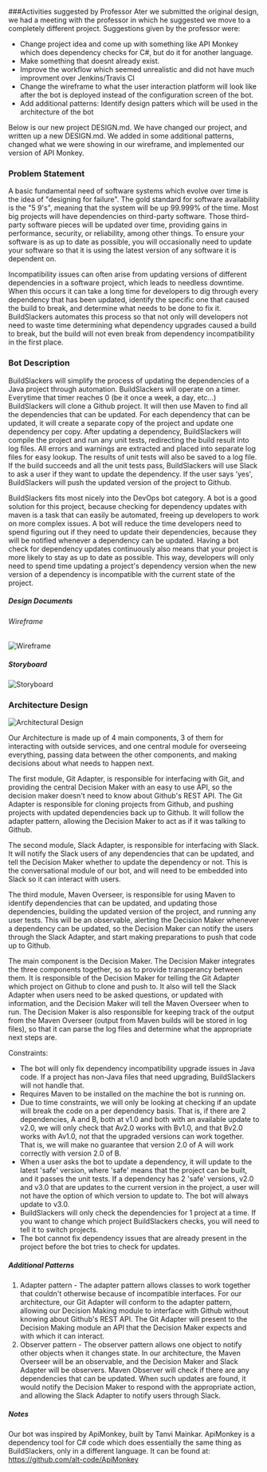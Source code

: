 ###Activities suggested by Professor
Ater we submitted the original design, we had a meeting with the professor in which he suggested we move to a completely different project. Suggestions given by the professor were:
* Change project idea and come up with something like API Monkey which does dependency checks for C#, but do it for another language.
* Make something that doesnt already exist.
* Improve the workflow which seemed unrealistic and did not have much improvment over Jenkins/Travis CI
* Change the wireframe to what the user interaction platform will look like after the bot is deployed instead of the configuration screen of the bot.
* Add additional patterns: Identify design patters which will be used in the architecture of the bot

Below is our new project DESIGN.md. We have changed our project, and written up a new DESIGN.md. We added in some additional patterns, changed what we were showing in our wireframe, and implemented our version of API Monkey.
  
  

### Problem Statement

A basic fundamental need of software systems which evolve over time is the idea of "designing for failure". The gold standard for software availability is the "5 9's", meaning that the system will be up 99.999% of the time. Most big projects will have dependencies on third-party software. Those third-party software pieces will be updated over time, providing gains in performance, security, or reliability, among other things. To ensure your software is as up to date as possible, you will occasionally need to update your software so that it is using the latest version of any software it is dependent on. 

Incompatibility issues can often arise from updating versions of different dependencies in a software project, which leads to needless downtime. When this occurs it can take a long time for developers to dig through every dependency that has been updated, identify the specific one that caused the build to break, and determine what needs to be done to fix it. BuildSlackers automates this process so that not only will developers not need to waste time determining what dependency upgrades caused a build to break, but the build will not even break from dependency incompatibility in the first place.

### Bot Description

BuildSlackers will simplify the process of updating the dependencies of a Java project through automation. BuildSlackers will operate on a timer. Everytime that timer reaches 0 (be it once a week, a day, etc...) BuildSlackers will clone a Github project. It will then use Maven to find all the dependencies that can be updated. For each dependency that can be updated, it will create a separate copy of the project and update one dependency per copy. After updating a dependency, BuildSlackers will compile the project and run any unit tests, redirecting the build result into log files. All errors and warnings are extracted and placed into separate log files for easy lookup. The results of unit tests will also be saved to a log file. If the build succeeds and all the unit tests pass, BuildSlackers will use Slack to ask a user if they want to update the dependency. If the user says 'yes', BuildSlackers will push the updated version of the project to Github. 

BuildSlackers fits most nicely into the DevOps bot category. A bot is a good solution for this project, because checking for dependency updates with maven is a task that can easily be automated, freeing up developers to work on more complex issues. A bot will reduce the time developers need to spend figuring out if they need to update their dependencies, because they will be notified whenever a dependency can be updated. Having a bot check for dependency updates continuously also means that your project is more likely to stay as up to date as possible. This way, developers will only need to spend time updating a project's dependency version when the new version of a dependency is incompatible with the current state of the project. 
  
##### Design Documents

###### Wireframe
![Wireframe](Images/FixDesign_Wireframe.png)

##### Storyboard
![Storyboard](Images/FixDesign_Storyboard.png)

### Architecture Design
![Architectural Design](Images/FixDesign_Architecture.png)

Our Architecture is made up of 4 main components, 3 of them for interacting with outside services, and one central module for overseeing everything, passing data between the other components, and making decisions about what needs to happen next. 

The first module, Git Adapter, is responsible for interfacing with Git, and providing the central Decision Maker with an easy to use API, so the decision maker doesn't need to know about Github's REST API. The Git Adapter is responsible for cloning projects from Github, and pushing projects with updated dependencies back up to Github. It will follow the adapter pattern, allowing the Decision Maker to act as if it was talking to Github. 

The second module, Slack Adapter, is responsible for interfacing with Slack. It will notify the Slack users of any dependencies that can be updated, and tell the Decision Maker whether to update the dependency or not. This is the conversational module of our bot, and will need to be embedded into Slack so it can interact with users. 

The third module, Maven Overseer, is responsible for using Maven to identify dependencies that can be updated, and updating those dependencies, building the updated version of the project, and running any user tests. This will be an observable, alerting the Decision Maker whenever a dependency can be updated, so the Decision Maker can notify the users through the Slack Adapter, and start making preparations to push that code up to Github. 

The main component is the Decision Maker. The Decision Maker integrates the three components together, so as to provide transperancy between them. It is responsible of the Decision Maker for telling the Git Adapter which project on Github to clone and push to. It also will tell the Slack Adapter when users need to be asked questions, or updated with information, and the Decision Maker will tell the Maven Overseer when to run. The Decision Maker is also responsible for keeping track of the output from the Maven Overseer (output from Maven builds will be stored in log files), so that it can parse the log files and determine what the appropriate next steps are. 

Constraints:
- The bot will only fix dependency incompatibility upgrade issues in Java code. If a project has non-Java files that need upgrading, BuildSlackers will not handle that.
- Requires Maven to be installed on the machine the bot is running on.
- Due to time constraints, we will only be looking at checking if an update will break the code on a per dependency basis. That is, if there are 2 dependencies, A and B, both at v1.0 and both with an available update to v2.0, we will only check that Av2.0 works with Bv1.0, and that Bv2.0 works with Av1.0, not that the upgraded versions can work together. That is, we will make no guarantee that version 2.0 of A will work correctly with version 2.0 of B.
- When a user asks the bot to update a dependency, it will update to the latest 'safe' version, where 'safe' means that the project can be built, and it passes the unit tests. If a dependency has 2 'safe' versions, v2.0 and v3.0 that are updates to the current version in the project, a user will not have the option of which version to update to. The bot will always update to v3.0.
- BuildSlackers will only check the dependencies for 1 project at a time. If you want to change which project BuildSlackers checks, you will need to tell it to switch projects.
- The bot cannot fix dependency issues that are already present in the project before the bot tries to check for updates.

##### Additional Patterns
1. Adapter pattern - The adapter pattern allows classes to work together that couldn't otherwise because of incompatible interfaces. For our architecture, our Git Adapter will conform to the adapter pattern, allowing our Decision Making module to interface with Github without knowing about Github's REST API. The Git Adapter will present to the Decision Making module an API that the Decision Maker expects and with which it can interact.
2. Observer pattern - The observer pattern allows one object to notify other objects when it changes state. In our architecture, the Maven Overseer will be an observable, and the Decision Maker and Slack Adapter will be observers. Maven Observer will check if there are any dependencies that can be updated. When such updates are found, it would notify the Decision Maker to respond with the appropriate action, and allowing the Slack Adapter to notify users through Slack.

##### Notes
Our bot was inspired by ApiMonkey, built by Tanvi Mainkar. ApiMonkey is a dependency tool for C# code which does essentially the same thing as BuildSlackers, only in a different language. It can be found at: https://github.com/alt-code/ApiMonkey
